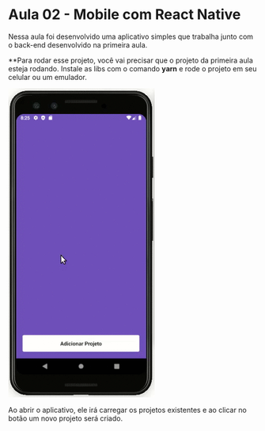 # Aula 02 - Mobile com React Native

Nessa aula foi desenvolvido uma aplicativo simples que trabalha junto com o back-end desenvolvido na primeira aula.

**Para rodar esse projeto, você vai precisar que o projeto da primeira aula esteja rodando. Instale as libs com o comando **yarn** e rode o projeto em seu celular ou um emulador.

![Imagem](https://github.com/willbp/Bootcamp-GoStack11-rocketseat/blob/master/Nivel01/02mobile-react-native/images/emulator_03.gif?raw=true)

Ao abrir o aplicativo, ele irá carregar os projetos existentes e ao clicar no botão um novo projeto será criado.